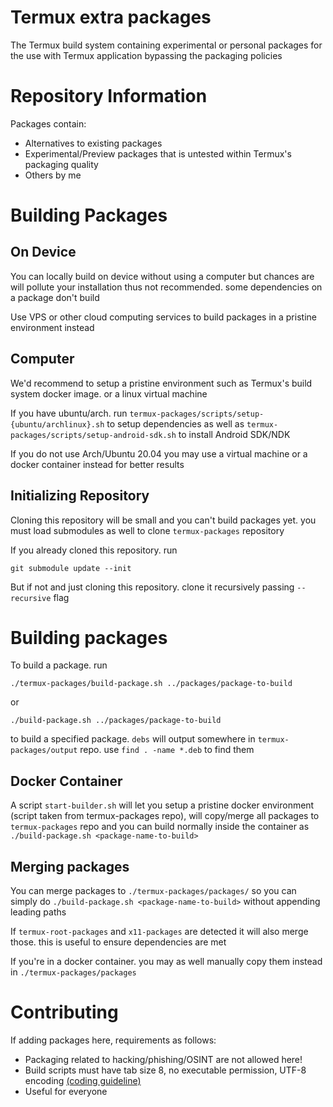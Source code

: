 # Termux extra packages
The Termux build system containing experimental or personal packages for the use with Termux application bypassing the packaging policies

# Repository Information
Packages contain:
- Alternatives to existing packages
- Experimental/Preview packages that is untested within Termux's packaging quality
- Others by me

# Building Packages
## On Device
You can locally build on device without using a computer but chances are will pollute your installation thus not recommended. some dependencies on a package don't build

Use VPS or other cloud computing services to build packages in a pristine environment instead

## Computer
We'd recommend to setup a pristine environment such as Termux's build system docker image. or a linux virtual machine

If you have ubuntu/arch. run `termux-packages/scripts/setup-{ubuntu/archlinux}.sh` to setup dependencies as well as `termux-packages/scripts/setup-android-sdk.sh` to install Android SDK/NDK

If you do not use Arch/Ubuntu 20.04 you may use a virtual machine or a docker container instead for better results

## Initializing Repository
Cloning this repository will be small and you can't build packages yet. you must load submodules as well to clone `termux-packages` repository

If you already cloned this repository. run
```
git submodule update --init
```

But if not and just cloning this repository. clone it recursively passing `--recursive` flag

# Building packages
To build a package. run 
```
./termux-packages/build-package.sh ../packages/package-to-build
```
or
```
./build-package.sh ../packages/package-to-build
```
to build a specified package. `debs` will output somewhere in `termux-packages/output` repo. use `find . -name *.deb` to find them

## Docker Container
A script `start-builder.sh` will let you setup a pristine docker environment (script taken from termux-packages repo), will copy/merge all packages to `termux-packages` repo and you can build normally inside the container as 
`./build-package.sh <package-name-to-build>`

## Merging packages
You can merge packages to `./termux-packages/packages/` so you can simply do `./build-package.sh <package-name-to-build>` without appending leading paths

If `termux-root-packages` and `x11-packages` are detected it will also merge those. this is useful to ensure dependencies are met

If you're in a docker container. you may as well manually copy them instead in `./termux-packages/packages`

# Contributing
If adding packages here, requirements as follows:
- Packaging related to hacking/phishing/OSINT are not allowed here!
- Build scripts must have tab size 8, no executable permission, UTF-8 encoding [(coding guideline)](https://github.com/termux/termux-packages/wiki/Coding-guideline)
- Useful for everyone
